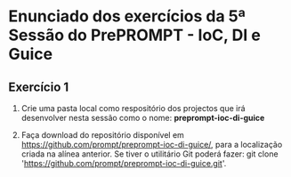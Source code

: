 # Enunciado dos exercícios da 5ª Sessão do PrePROMPT - IoC, DI e Guice

## Exercício 1

1. Crie uma pasta local como respositório dos projectos que irá desenvolver nesta sessão como o nome: **preprompt-ioc-di-guice**

2. Faça download do repositório disponível em https://github.com/prompt/preprompt-ioc-di-guice/, para a localização criada na alínea anterior. Se tiver o utilitário Git poderá fazer: git clone 'https://github.com/prompt/preprompt-ioc-di-guice.git'.


